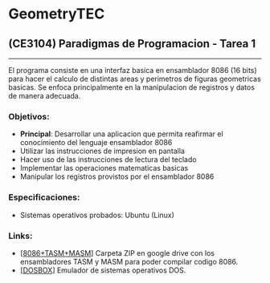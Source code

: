# GeometryTEC
## (CE3104) Paradigmas de Programacion - Tarea 1
___

El programa consiste en una interfaz basica en ensamblador 8086 (16 bits) para hacer el calculo de distintas areas y perimetros de figuras geometricas basicas. Se enfoca principalmente en la manipulacion de registros y datos de manera adecuada. 

### Objetivos:
- **Principal**: Desarrollar una aplicacion que permita reafirmar el conocimiento del lenguaje ensamblador 8086
- Utilizar las instrucciones de impresion en pantalla
- Hacer uso de las instrucciones de lectura del teclado
- Implementar las operaciones matematicas basicas
- Manipular los registros provistos por el ensamblador 8086

### Especificaciones:
- Sistemas operativos probados: Ubuntu (Linux)

### Links:
- [[8086+TASM+MASM](https://drive.google.com/file/d/1oT7iv3GuKMSS8GjrYnOew7IbfzewRg-v/view)] Carpeta ZIP en google drive con los ensambladores TASM y MASM para poder compilar codigo 8086.
- [[DOSBOX](https://www.dosbox.com/)] Emulador de sistemas operativos DOS.
